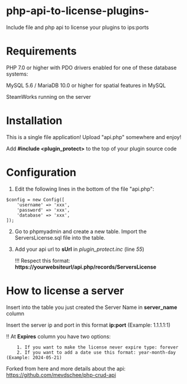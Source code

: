 # php-api-to-license-plugins-
Include file and php api to license your plugins to ips:ports

# Requirements
PHP 7.0 or higher with PDO drivers enabled for one of these database systems:

  MySQL 5.6 / MariaDB 10.0 or higher for spatial features in MySQL

SteamWorks running on the server

# Installation
This is a single file application! Upload "api.php" somewhere and enjoy!

Add __**#include <plugin_protect>**__ to the top of your plugin source code

# Configuration
  1. Edit the following lines in the bottom of the file "api.php":
```
$config = new Config([
    'username' => 'xxx',
    'password' => 'xxx',
    'database' => 'xxx',
]);
```
  2. Go to phpmyadmin and create a new table. Import the ServersLicense.sql file into the table.

  3. Add your api url to __**sUrl**__ in *plugin_protect.inc* (line *55*)

     !!! Respect this format: __**https://yourwebsiteurl/api.php/records/ServersLicense**__

# How to license a server
  
  Insert into the table you just created the Server Name in **server_name** column 

  Insert the server ip and port in this format __**ip:port**__ (Example: 1.1.1.1:1) 
  
  !! At **Expires** column you have two options: 
        
        1. If you want to make the license never expire type: forever
        2. If you want to add a date use this format: year-month-day  (Example: 2024-05-21)

Forked from here and more details about the api: https://github.com/mevdschee/php-crud-api
  
  
